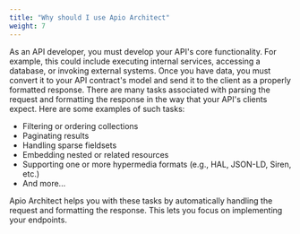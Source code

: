 ```yaml
---
title: "Why should I use Apio Architect"
weight: 7
---
```


As an API developer, you must develop your API's core functionality. For example, this could include executing internal services, accessing a database, or invoking external systems. Once you have data, you must convert it to your API contract's model and send it to the client as a properly formatted response. There are many tasks associated with parsing the request and formatting the response in the way that your API's clients expect. Here are some examples of such tasks:
<!-- TODO add links to the different pages explaining each feature -->

-   Filtering or ordering collections
-   Paginating results
-   Handling sparse fieldsets
-   Embedding nested or related resources
-   Supporting one or more hypermedia formats (e.g., HAL, JSON-LD, Siren, etc.)
-   And more...

Apio Architect helps you with these tasks by automatically handling the request and formatting the response. This lets you focus on implementing your endpoints. 
